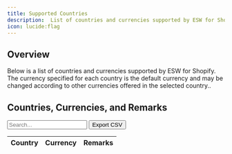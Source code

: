 ```yaml
---
title: Supported Countries
description:  List of countries and currencies supported by ESW for Shopify.
icon: lucide:flag
---
```


## Overview

Below is a list of countries and currencies supported by ESW for Shopify. The currency specified for each country is the default currency and may be changed according to other currencies offered in the selected country..

<!DOCTYPE html>
<html lang="en">
<head>
  <meta charset="UTF-8" />
  <title>Country Currency Table</title>
  <script src="https://cdn.tailwindcss.com"></script>
  <style>
    th { cursor: pointer; }
  </style>
</head>
<body class="bg-white dark:bg-neutral-900 text-black dark:text-white p-6">
  <h2 class="text-xl font-semibold mb-4">Countries, Currencies, and Remarks</h2>

  <input
    id="searchInput"
    type="text"
    placeholder="Search..."
    onkeyup="filterTable()"
    class="mb-4 w-full max-w-md px-3 py-2 border rounded border-gray-300 text-sm dark:bg-neutral-800 dark:border-neutral-600 dark:text-white"
  />
  <button onclick="exportTableToCSV()" class="ml-4 mb-4 px-3 py-2 bg-blue-600 text-white rounded text-sm">Export CSV</button>

  <div class="overflow-x-auto">
    <table class="min-w-full table-auto border border-gray-300 dark:border-neutral-700">
      <thead class="bg-gray-100 dark:bg-neutral-800">
        <tr>
          <th class="px-4 py-2 text-left text-sm font-semibold" onclick="sortTable(0)">Country</th>
          <th class="px-4 py-2 text-left text-sm font-semibold" onclick="sortTable(1)">Currency</th>
          <th class="px-4 py-2 text-left text-sm font-semibold" onclick="sortTable(2)">Remarks</th>
        </tr>
      </thead>
      <tbody id="tableBody" class="bg-white dark:bg-neutral-900 divide-y dark:divide-neutral-800">
        <!-- Country rows will be dynamically injected here -->
      </tbody>
    </table>
  </div>

  <div id="pagination" class="flex mt-4 gap-2 flex-wrap"></div>

  <script>
    const tableData = [
      ["Albania","ALL",""],["Algeria","DZD",""],["American Samoa","USD","Only US Shopify Native Merchants"],["Andorra","EUR",""],["Angola","AOA",""],["Anguilla","XCD",""],["Antigua and Barbuda","XCD",""],["Argentina","ARS",""],["Armenia","AMD",""],["Aruba","AWG",""],["Australia","AUD",""],["Austria","EUR",""],["Azerbaijan","AZN",""],["Bahamas","BSD",""],["Bahrain","USD",""],["Bangladesh","BDT",""],["Barbados","BBD",""],["Belgium","EUR",""],["Belize","BZD",""],["Benin","XOF",""],["Bermuda","USD",""],["Bhutan","USD",""],["Bolivia","BOB",""],["Bosnia and Herzegovina","BAM",""],["Botswana","BWP",""],["Brazil","BRL",""],["British Virgin Islands","USD",""],["Brunei Darussalam","BND",""],["Bulgaria","BGN",""],["Burkina Faso","XOF",""],["Cambodia","KHR",""],["Cameroon","XAF",""],["Canada","CAD",""],["Cape Verde","CVE",""],["Cayman Islands","KYD",""],["Chad","XAF",""],["Chile","CLP",""],["China","CNY",""],["Cocos (Keeling) Islands","AUD",""],["Colombia","COP",""],["Comoros","KMF",""],["Congo","XAF",""],["Cook Islands","NZD",""],["Costa Rica","CRC",""],["Cote D'Ivoire (Ivory Coast)","XOF",""],["Croatia","EUR",""],["Curacao","ANG",""],["Cyprus","EUR",""],["Czech Republic","CZK",""],["Denmark","DKK",""],["Djibouti","DJF",""],["Dominica","XCD",""],["Dominican Republic","DOP",""],["East Timor","USD",""],["Ecuador","USD",""],["Egypt","EGP",""],["El Salvador","USD",""],["Equatorial Guinea","XAF",""],["Estonia","EUR",""],["Ethiopia","ETB",""],["Falkland Islands","FKP",""],["Faroe Islands","DKK",""],["Fiji","FJD",""],["Finland","EUR",""],["France","EUR",""],["French Guiana","EUR",""],["French Polynesia","XPF",""],["Gabon","USD",""],["Gambia","GMD",""],["Georgia","GEL",""],["Germany","EUR",""],["Ghana","USD",""],["Gibraltar","GBP",""],["Greece","EUR",""],["Greenland","DKK",""],["Grenada","XCD",""],["Guadeloupe","EUR",""],["Guam","USD","Only US Shopify Native Merchants"],["Guatemala","GTQ",""],["Guernsey","GBP",""],["Guinea","GNF",""],["Guinea-Bissau","XOF",""],["Guyana","GYD",""],["Haiti","HTG",""],["Honduras","HNL",""],["Hong Kong","HKD",""],["Hungary","HUF",""],["Iceland","ISK",""],["India","INR",""],["Indonesia","IDR",""],["Ireland (Republic of)","EUR",""],["Isle of Man","GBP",""],["Israel","ILS",""],["Italy","EUR",""],["Jamaica","JMD",""],["Japan","JPY",""],["Jersey","GBP",""],["Jordan","USD",""],["Kazakhstan","KZT",""],["Kenya","KES",""],["Kiribati","USD",""],["Korea (South)","KRW",""],["Kuwait","USD",""],["Kyrgyzstan","KGS",""],["Laos","LAK",""],["Latvia","EUR",""],["Lebanon","LBP",""],["Lesotho","LSL",""],["Liberia","LRD",""],["Liechtenstein","CHF",""],["Lithuania","EUR",""],["Luxembourg","EUR",""],["Macau","MOP",""],["Madagascar","USD",""],["Malawi","MWK",""],["Malaysia","MYR",""],["Maldives","MVR",""],["Malta","EUR",""],["Marshall Islands","USD","Only US Shopify Native Merchants"],["Martinique","EUR",""],["Mauritania","USD",""],["Mauritius","MUR",""],["Mayotte","EUR",""],["Mexico","MXN",""],["Moldova","MDL",""],["Monaco","EUR",""],["Mongolia","MNT",""],["Montenegro","EUR",""],["Montserrat","XCD",""],["Morocco","MAD",""],["Mozambique","MZN",""],["Namibia","NAD",""],["Nauru","AUD",""],["Nepal","NPR",""],["Netherlands","EUR",""],["New Caledonia","XPF",""],["New Zealand","NZD",""],["Nicaragua","NIO",""],["Nigeria","NGN",""],["Niue","NZD",""],["North Macedonia","MKD",""],["Northern Mariana Islands","USD","Only US Shopify Native Merchants"],["Norway","NOK",""],["Oman","USD",""],["Pakistan","PKR",""],["Palau","USD","Only US Shopify Native Merchants"],["Panama","USD",""],["Papua New Guinea","PGK",""],["Paraguay","PYG",""],["Peru","PEN",""],["Philippines","PHP",""],["Poland","PLN",""],["Portugal","EUR",""],["Puerto Rico","USD","Only US Shopify Native Merchants"],["Qatar","QAR",""],["Reunion","EUR",""],["Romania","RON",""],["Rwanda","RWF",""],["Saint Kitts and Nevis","XCD",""],["Saint Lucia","XCD",""],["Saint Vincent & the Grenadines","XCD",""],["Samoa","WST",""],["San Marino","EUR",""],["Sao Tome and Principe","STD",""],["Saudi Arabia","SAR",""],["Senegal","XOF",""],["Serbia","RSD",""],["Seychelles","SCR",""],["Sierra Leone","SLL",""],["Singapore","SGD",""],["Sint Maarten","ANG",""],["Slovak Republic","EUR",""],["Slovenia","EUR",""],["Solomon Islands","SBD",""],["South Africa","ZAR",""],["Spain","EUR",""],["Sri Lanka","LKR",""],["St Barthelemy","EUR",""],["St Martin","EUR",""],["St. Helena","SHP",""],["Sudan","SDG",""],["Suriname","SRD",""],["Swaziland","SZL",""],["Sweden","SEK",""],["Switzerland","CHF",""],["Taiwan","TWD",""],["Tanzania","TZS",""],["Thailand","THB",""],["Togo","XOF",""],["Tonga","TOP",""],["Trinidad and Tobago","TTD",""],["Tunisia","USD",""],["Turkey","TRY",""],["Turkmenistan","USD",""],["Turks and Caicos Islands","USD",""],["Tuvalu","AUD",""],["Uganda","UGX",""],["United Arab Emirates","AED",""],["United Kingdom","GBP",""],["United States","USD",""],["Uruguay","UYU",""],["Uzbekistan","UZS",""],["Vanuatu","VUV",""],["Vatican City State (Holy See)","EUR",""],["Venezuela","USD",""],["Vietnam","VND",""],["Virgin Islands (US)","USD","Only US Shopify Native Merchants"],["Wallis and Futuna Islands","XPF",""],["Zambia","ZMW",""],["Zimbabwe","USD",""]
    ];

    let currentPage = 1;
    const rowsPerPage = 25;

    function renderTable(data) {
      const tbody = document.getElementById("tableBody");
      tbody.innerHTML = "";
      const start = (currentPage - 1) * rowsPerPage;
      const paginated = data.slice(start, start + rowsPerPage);
      paginated.forEach(row => {
        const tr = document.createElement("tr");
        row.forEach(text => {
          const td = document.createElement("td");
          td.className = "px-4 py-2";
          td.textContent = text;
          tr.appendChild(td);
        });
        tbody.appendChild(tr);
      });
    }

    function setupPagination(data) {
      const container = document.getElementById("pagination");
      container.innerHTML = "";
      const pages = Math.ceil(data.length / rowsPerPage);
      for (let i = 1; i <= pages; i++) {
        const btn = document.createElement("button");
        btn.textContent = i;
        btn.className = `px-3 py-1 border text-sm rounded ${i === currentPage ? 'bg-blue-500 text-white' : 'bg-white dark:bg-neutral-800 dark:text-white border-gray-300 dark:border-neutral-600'}`;
        btn.onclick = () => {
          currentPage = i;
          renderTable(filteredData);
          setupPagination(filteredData);
        };
        container.appendChild(btn);
      }
    }

    let filteredData = [...tableData];
    function filterTable() {
      const value = document.getElementById("searchInput").value.toLowerCase();
      filteredData = tableData.filter(row => row.join(" ").toLowerCase().includes(value));
      currentPage = 1;
      renderTable(filteredData);
      setupPagination(filteredData);
    }

    function sortTable(columnIndex) {
      filteredData.sort((a, b) => a[columnIndex].localeCompare(b[columnIndex]));
      renderTable(filteredData);
    }

    function exportTableToCSV() {
      const csv = filteredData.map(r => r.map(c => `"${c}"`).join(",")).join("\n");
      const blob = new Blob([csv], { type: "text/csv" });
      const url = URL.createObjectURL(blob);
      const a = document.createElement("a");
      a.href = url;
      a.download = "countries.csv";
      document.body.appendChild(a);
      a.click();
      document.body.removeChild(a);
    }

    renderTable(filteredData);
    setupPagination(filteredData);
  </script>
</body>
</html>












